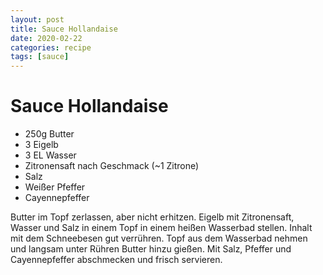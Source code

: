 ```yaml
---
layout: post
title: Sauce Hollandaise
date: 2020-02-22
categories: recipe
tags: [sauce]
---
```

# Sauce Hollandaise

- 250g Butter
- 3 Eigelb
- 3 EL Wasser
- Zitronensaft nach Geschmack (~1 Zitrone)
- Salz
- Weißer Pfeffer
- Cayennepfeffer

Butter im Topf zerlassen, aber nicht erhitzen.
Eigelb mit Zitronensaft, Wasser und Salz in einem Topf in einem heißen Wasserbad stellen.
Inhalt mit dem Schneebesen gut verrühren.
Topf aus dem Wasserbad nehmen und langsam unter Rühren Butter hinzu gießen.
Mit Salz, Pfeffer und Cayennepfeffer abschmecken und frisch servieren.
